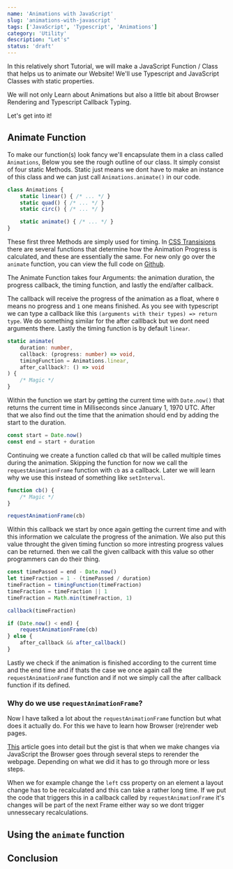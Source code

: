 ```yaml
---
name: 'Animations with JavaScript'
slug: 'animations-with-javascript '
tags: ['JavaScript', 'Typescript', 'Animations']
category: 'Utility'
description: "Let's"
status: 'draft'
---
```


<!--
- Anime JS Library
- Animation API
- && that returns the first falsy value or last value
- || that returns the first truthy value or last value
- `requestAnimationFrame` and Layout Shift -> https://blog.openreplay.com/how-browser-rendering-works-and-why-you-should-care/
- static Methods / Properties
- Typescript Callback Types
-->

In this relatively short Tutorial, we will make a JavaScript Function / Class that helps us to animate our Website! We'll use Typescript and JavaScript Classes with static properties.

We will not only Learn about Animations but also a little bit about Browser Rendering and Typescript Callback Typing.

Let's get into it!

## Animate Function

To make our function(s) look fancy we'll encapsulate them in a class called `Animations`, Below you see the rough outline of our class. It simply consist of four static Methods. Static just means we dont have to make an instance of this class and we can just call `Animations.animate()` in our code.

```typescript
class Animations {
    static linear() { /* ... */ }
    static quad() { /* ... */ }
    static circ() { /* ... */ }

    static animate() { /* ... */ }
}
```

These first three Methods are simply used for timing. In [CSS Transisions](https://developer.mozilla.org/en-US/docs/Web/CSS/transition-timing-function) there are several functions that determine how the Animation Progress is calculated, and these are essentially the same. For new only go over the `animate` function, you can view the full code on [Github](https://github.com/Maximinodotpy/articles).

The Animate Function takes four Arguments: the animation duration, the progress callback, the timing function, and lastly the end/after callback.

The callback will receive the progress of the animation as a float, where `0` means no progress and `1` one means finished. As you see with typescript we can type a callback like this `(arguments with their types) => return type`. We do something similar for the after calllback but we dont need arguments there. Lastly the timing function is by default `linear`.

```typescript
static animate(
    duration: number,
    callback: (progress: number) => void,
    timingFunction = Animations.linear,
    after_callback?: () => void
) {
    /* Magic */
}
```

Within the function we start by getting the current time with `Date.now()` that returns the current time in Milliseconds since January 1, 1970 UTC. After that we also find out the time that the animation should end by adding the start to the duration.

```typescript
const start = Date.now()
const end = start + duration
```

Continuing we create a function called cb that will be called multiple times during the animation. Skipping the function for now we call the `requestAnimationFrame` function with `cb` as a callback. Later we will learn why we use this instead of something like `setInterval`. 

```typescript
function cb() {
    /* Magic */
}

requestAnimationFrame(cb)
```

Within this callback we start by once again getting the current time and with this information we calculate the progress of the animation. We also put this value throught the given timing function so more intresting progress values can be returned. then we call the given callback with this value so other programmers can do their thing.

```ts
const timePassed = end - Date.now()
let timeFraction = 1 - (timePassed / duration)
timeFraction = timingFunction(timeFraction)
timeFraction = timeFraction || 1
timeFraction = Math.min(timeFraction, 1)

callback(timeFraction)

if (Date.now() < end) {
    requestAnimationFrame(cb)
} else {
    after_callback && after_callback()
}
```

Lastly we check if the animation is finished according to the current time and the end time and if thats the case we once again call the `requestAnimationFrame` function and if not we simply call the after callback function if its defined.

### Why do we use `requestAnimationFrame`?

Now I have talked a lot about the `requestAnimationFrame` function but what does it actually do. For this we have to learn how Browser (re)render web pages.

[This](https://blog.openreplay.com/how-browser-rendering-works-and-why-you-should-care/) article goes into detail but the gist is that when we make changes via JavaScript the Browser goes through several steps to rerender the webpage. Depending on what we did it has to go through more or less steps.

When we for example change the `left` css property on an element a layout change has to be recalculated and this can take a rather long time. If we put the code that triggers this in a callback called by `requestAnimationFrame` it's changes will be part of the next Frame either way so we dont trigger unnessecary recalculations.

## Using the `animate` function

## Conclusion

